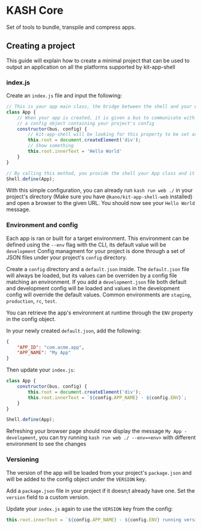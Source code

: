 # KASH Core

Set of tools to bundle, transpile and compress apps.

## Creating a project

This guide will explain how to create a minimal project that can be used to output an application on all the platforms supported by kit-app-shell

### index.js

Create an `index.js` file and input the following:

```js
// This is your app main class, the bridge between the shell and your web content
class App {
    // When your app is created, it is given a bus to communicate with the backend and
    // a config object containing your project's config
    constructor(bus, config) {
        // kit-app-shell will be looking for this property to be set as the root of your DOM tree
        this.root = document.createElement('div');
        // Show something
        this.root.innerText = 'Hello World'
    }
}

// By calling this method, you provide the shell your App class and it will be used to start the app
Shell.define(App);
```

With this simple configuration, you can already run `kash run web ./` in your project's directory (Make sure you have `@kano/kit-app-shell-web` installed) and open a browser to the given URL.
You should now see your `Hello World` message.

### Environment and config

Each app is ran or built for a target environment. This environment can be defined using the `--env` flag with the CLI, its default value will be `development`
Config managment for your project is done through a set of JSON files under your project's `config` directory.

Create a `config` directory and a `default.json` inside. The `default.json` file will always be loaded, but its values can be overriden by a config file matching an environment.
If you add a `development.json` file both default and development config will be loaded and values in the development config will override the default values.
Common environments are `staging`, `production`, `rc`, `test`.

You can retrieve the app's environment at runtime through the `ENV` property in the config object.

In your newly created `default.json`, add the following:

```json
{
    "APP_ID": "com.acme.app",
    "APP_NAME": "My App"
}
```

Then update your `index.js`:

```js
class App {
    constructor(bus, config) {
        this.root = document.createElement('div');
        this.root.innerText = `${config.APP_NAME} - ${config.ENV}`;
    }
}

Shell.define(App);
```

Refreshing your browser page should now display the message `My App - development`, you can try running `kash run web ./ --env=<env>` with different environment to see the changes

### Versioning

The version of the app will be loaded from your project's `package.json` and will be added to the config object under the `VERSION` key.

Add a `package.json` file in your project if it doesn;t already have one. Set the `version` field to a custom version.

Update your `index.js` again to use the `VERSION` key from the config:

```js
this.root.innerText = `${config.APP_NAME} - ${config.ENV} running version ${config.VERSION}`;
```
